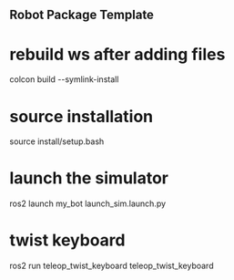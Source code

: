 ## Robot Package Template

# rebuild ws after adding files
colcon build --symlink-install

# source installation
source install/setup.bash

# launch the simulator
ros2 launch my_bot launch_sim.launch.py

# twist keyboard
ros2 run teleop_twist_keyboard teleop_twist_keyboard